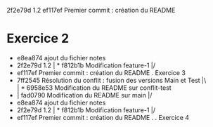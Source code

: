 2f2e79d 1.2
ef117ef Premier commit : création du README
# Exercice 2
* e8ea874 ajout du fichier notes
* 2f2e79d 1.2
| * f812b1b Modification feature-1
|/  
* ef117ef Premier commit : création du README
.
Exercice 3
*   7ff2545 Résolution du conflit : fusion des versions Main et Test
|\  
| * 6958e53 Modification du README sur conflit-test
* | fad0790 Modification du README sur main
|/  
* e8ea874 ajout du fichier notes
* 2f2e79d 1.2
| * f812b1b Modification feature-1
|/  
* ef117ef Premier commit : création du README
.
.
Exercice 4
